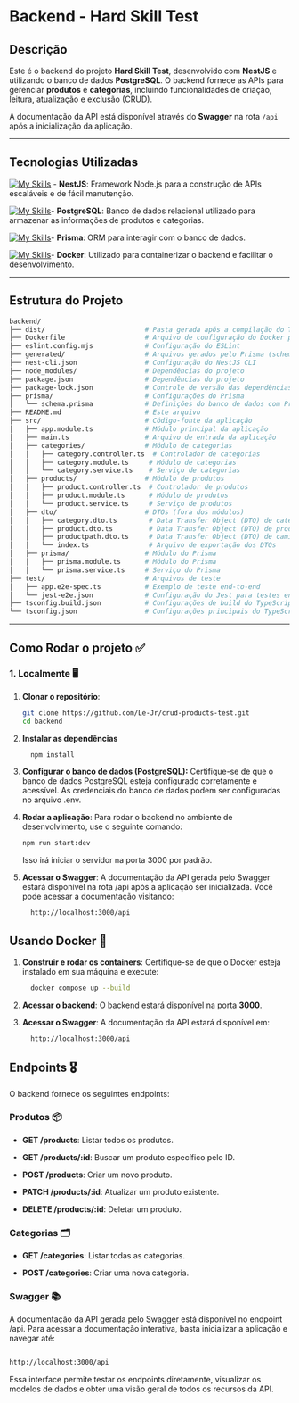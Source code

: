 # Backend - Hard Skill Test

## Descrição

Este é o backend do projeto **Hard Skill Test**, desenvolvido com **NestJS** e utilizando o banco de dados **PostgreSQL**. O backend fornece as APIs para gerenciar **produtos** e **categorias**, incluindo funcionalidades de criação, leitura, atualização e exclusão (CRUD).

A documentação da API está disponível através do **Swagger** na rota `/api` após a inicialização da aplicação.

---

## Tecnologias Utilizadas

[![My Skills](https://skillicons.dev/icons?i=nest&theme=light)](https://skillicons.dev) - **NestJS**: Framework Node.js para a construção de APIs escaláveis e de fácil manutenção.

[![My Skills](https://skillicons.dev/icons?i=postgresql&theme=light)](https://skillicons.dev)- **PostgreSQL**: Banco de dados relacional utilizado para armazenar as informações de produtos e categorias.

[![My Skills](https://skillicons.dev/icons?i=prisma&theme=light)](https://skillicons.dev)- **Prisma**: ORM para interagir com o banco de dados.

[![My Skills](https://skillicons.dev/icons?i=docker&theme=light)](https://skillicons.dev)- **Docker**: Utilizado para containerizar o backend e facilitar o desenvolvimento.

---

## Estrutura do Projeto

```bash
backend/
├── dist/                         # Pasta gerada após a compilação do TypeScript
├── Dockerfile                    # Arquivo de configuração do Docker para o backend
├── eslint.config.mjs             # Configuração do ESLint
├── generated/                    # Arquivos gerados pelo Prisma (schema, migrações)
├── nest-cli.json                 # Configuração do NestJS CLI
├── node_modules/                 # Dependências do projeto
├── package.json                  # Dependências do projeto
├── package-lock.json             # Controle de versão das dependências
├── prisma/                       # Configurações do Prisma
│   └── schema.prisma             # Definições do banco de dados com Prisma
├── README.md                     # Este arquivo
├── src/                          # Código-fonte da aplicação
│   ├── app.module.ts             # Módulo principal da aplicação
│   ├── main.ts                   # Arquivo de entrada da aplicação
│   ├── categories/               # Módulo de categorias
│   │   ├── category.controller.ts  # Controlador de categorias
│   │   ├── category.module.ts     # Módulo de categorias
│   │   └── category.service.ts    # Serviço de categorias
│   ├── products/                 # Módulo de produtos
│   │   ├── product.controller.ts  # Controlador de produtos
│   │   ├── product.module.ts      # Módulo de produtos
│   │   └── product.service.ts     # Serviço de produtos
│   ├── dto/                      # DTOs (fora dos módulos)
│   │   ├── category.dto.ts        # Data Transfer Object (DTO) de categoria
│   │   ├── product.dto.ts         # Data Transfer Object (DTO) de produto
│   │   ├── productpath.dto.ts     # Data Transfer Object (DTO) de caminho de produto
│   │   └── index.ts               # Arquivo de exportação dos DTOs
│   ├── prisma/                   # Módulo do Prisma
│   │   ├── prisma.module.ts      # Módulo do Prisma
│   │   └── prisma.service.ts     # Serviço do Prisma
├── test/                         # Arquivos de teste
│   ├── app.e2e-spec.ts           # Exemplo de teste end-to-end
│   └── jest-e2e.json             # Configuração do Jest para testes end-to-end
├── tsconfig.build.json           # Configurações de build do TypeScript
└── tsconfig.json                 # Configurações principais do TypeScript


```

---

## Como Rodar o projeto ✅

### 1. Localmente 🖥️

1. **Clonar o repositório**:

   ```bash
   git clone https://github.com/Le-Jr/crud-products-test.git
   cd backend
   ```

2. **Instalar as dependências**

   ```bash
     npm install
   ```

3. **Configurar o banco de dados (PostgreSQL):** Certifique-se de que o banco de dados PostgreSQL esteja configurado corretamente e acessível. As credenciais do banco de dados podem ser configuradas no arquivo .env.

4. **Rodar a aplicação**: Para rodar o backend no ambiente de desenvolvimento, use o seguinte comando:

   ```bash
   npm run start:dev
   ```

   Isso irá iniciar o servidor na porta 3000 por padrão.

5. **Acessar o Swagger**: A documentação da API gerada pelo Swagger estará disponível na rota /api após a aplicação ser inicializada. Você pode acessar a documentação visitando:

   ```bash
     http://localhost:3000/api
   ```

## Usando Docker 🐳

1. **Construir e rodar os containers**: Certifique-se de que o Docker esteja instalado em sua máquina e execute:
   ```bash
     docker compose up --build
   ```
2. **Acessar o backend**: O backend estará disponível na porta **3000**.

3. **Acessar o Swagger**: A documentação da API estará disponível em:

   ```bash
     http://localhost:3000/api
   ```

## Endpoints 🎖️

O backend fornece os seguintes endpoints:

### Produtos 📦

- **GET /products**: Listar todos os produtos.

- **GET /products/:id**: Buscar um produto específico pelo ID.

- **POST /products**: Criar um novo produto.

- **PATCH /products/:id**: Atualizar um produto existente.

- **DELETE /products/:id**: Deletar um produto.

### Categorias 🗂️

- **GET /categories**: Listar todas as categorias.

- **POST /categories**: Criar uma nova categoria.

### Swagger 📚

A documentação da API gerada pelo Swagger está disponível no endpoint /api. Para acessar a documentação interativa, basta inicializar a aplicação e navegar até:

```bash

http://localhost:3000/api

```

Essa interface permite testar os endpoints diretamente, visualizar os modelos de dados e obter uma visão geral de todos os recursos da API.
